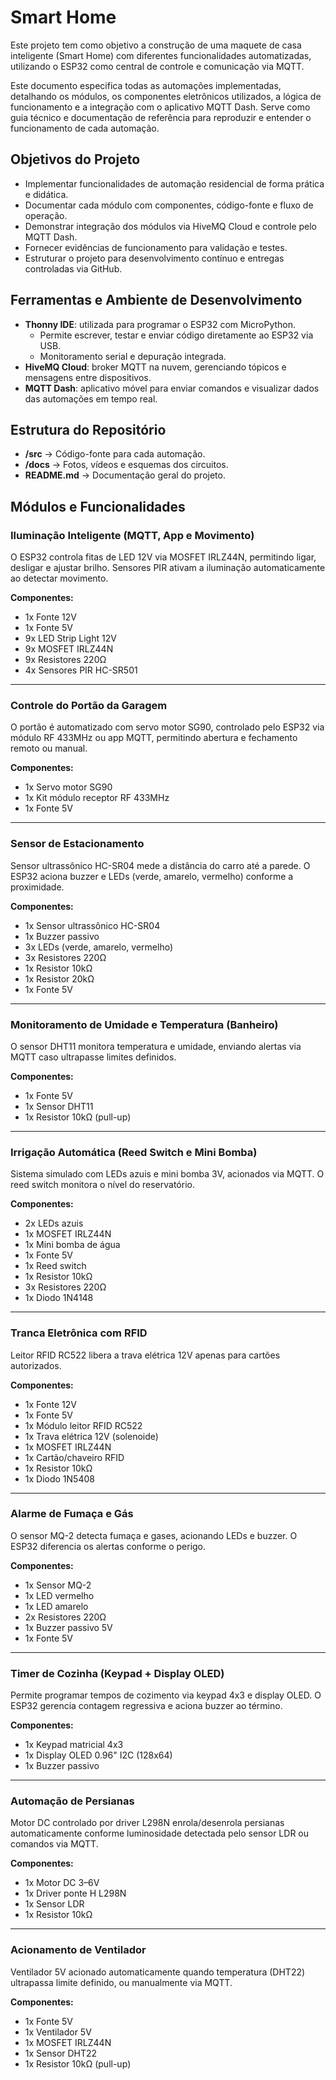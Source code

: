 # Smart Home

Este projeto tem como objetivo a construção de uma maquete de casa inteligente (Smart Home) com diferentes funcionalidades automatizadas, utilizando o ESP32 como central de controle e comunicação via MQTT.

Este documento especifica todas as automações implementadas, detalhando os módulos, os componentes eletrônicos utilizados, a lógica de funcionamento e a integração com o aplicativo MQTT Dash. Serve como guia técnico e documentação de referência para reproduzir e entender o funcionamento de cada automação.

## Objetivos do Projeto
- Implementar funcionalidades de automação residencial de forma prática e didática.
- Documentar cada módulo com componentes, código-fonte e fluxo de operação.
- Demonstrar integração dos módulos via HiveMQ Cloud e controle pelo MQTT Dash.
- Fornecer evidências de funcionamento para validação e testes.
- Estruturar o projeto para desenvolvimento contínuo e entregas controladas via GitHub.

## Ferramentas e Ambiente de Desenvolvimento
- **Thonny IDE**: utilizada para programar o ESP32 com MicroPython.
  - Permite escrever, testar e enviar código diretamente ao ESP32 via USB.
  - Monitoramento serial e depuração integrada.
- **HiveMQ Cloud**: broker MQTT na nuvem, gerenciando tópicos e mensagens entre dispositivos.
- **MQTT Dash**: aplicativo móvel para enviar comandos e visualizar dados das automações em tempo real.

## Estrutura do Repositório
- **/src** → Código-fonte para cada automação.
- **/docs** → Fotos, vídeos e esquemas dos circuitos.
- **README.md** → Documentação geral do projeto.

## Módulos e Funcionalidades

### Iluminação Inteligente (MQTT, App e Movimento)
O ESP32 controla fitas de LED 12V via MOSFET IRLZ44N, permitindo ligar, desligar e ajustar brilho. Sensores PIR ativam a iluminação automaticamente ao detectar movimento.

**Componentes:**
- 1x Fonte 12V  
- 1x Fonte 5V  
- 9x LED Strip Light 12V  
- 9x MOSFET IRLZ44N  
- 9x Resistores 220Ω  
- 4x Sensores PIR HC-SR501  

---

### Controle do Portão da Garagem
O portão é automatizado com servo motor SG90, controlado pelo ESP32 via módulo RF 433MHz ou app MQTT, permitindo abertura e fechamento remoto ou manual.

**Componentes:**
- 1x Servo motor SG90  
- 1x Kit módulo receptor RF 433MHz  
- 1x Fonte 5V  

---

### Sensor de Estacionamento
Sensor ultrassônico HC-SR04 mede a distância do carro até a parede. O ESP32 aciona buzzer e LEDs (verde, amarelo, vermelho) conforme a proximidade.

**Componentes:**
- 1x Sensor ultrassônico HC-SR04  
- 1x Buzzer passivo  
- 3x LEDs (verde, amarelo, vermelho)  
- 3x Resistores 220Ω  
- 1x Resistor 10kΩ  
- 1x Resistor 20kΩ  
- 1x Fonte 5V  

---

### Monitoramento de Umidade e Temperatura (Banheiro)
O sensor DHT11 monitora temperatura e umidade, enviando alertas via MQTT caso ultrapasse limites definidos.

**Componentes:**
- 1x Fonte 5V  
- 1x Sensor DHT11  
- 1x Resistor 10kΩ (pull-up)  

---

### Irrigação Automática (Reed Switch e Mini Bomba)
Sistema simulado com LEDs azuis e mini bomba 3V, acionados via MQTT. O reed switch monitora o nível do reservatório.

**Componentes:**
- 2x LEDs azuis  
- 1x MOSFET IRLZ44N  
- 1x Mini bomba de água  
- 1x Fonte 5V  
- 1x Reed switch  
- 1x Resistor 10kΩ  
- 3x Resistores 220Ω  
- 1x Diodo 1N4148  

---

### Tranca Eletrônica com RFID
Leitor RFID RC522 libera a trava elétrica 12V apenas para cartões autorizados.

**Componentes:**
- 1x Fonte 12V  
- 1x Fonte 5V  
- 1x Módulo leitor RFID RC522  
- 1x Trava elétrica 12V (solenoide)  
- 1x MOSFET IRLZ44N  
- 1x Cartão/chaveiro RFID  
- 1x Resistor 10kΩ  
- 1x Diodo 1N5408  

---

### Alarme de Fumaça e Gás
O sensor MQ-2 detecta fumaça e gases, acionando LEDs e buzzer. O ESP32 diferencia os alertas conforme o perigo.

**Componentes:**
- 1x Sensor MQ-2  
- 1x LED vermelho  
- 1x LED amarelo  
- 2x Resistores 220Ω  
- 1x Buzzer passivo 5V  
- 1x Fonte 5V  

---

### Timer de Cozinha (Keypad + Display OLED)
Permite programar tempos de cozimento via keypad 4x3 e display OLED. O ESP32 gerencia contagem regressiva e aciona buzzer ao término.

**Componentes:**
- 1x Keypad matricial 4x3  
- 1x Display OLED 0.96" I2C (128x64)  
- 1x Buzzer passivo  

---

### Automação de Persianas
Motor DC controlado por driver L298N enrola/desenrola persianas automaticamente conforme luminosidade detectada pelo sensor LDR ou comandos via MQTT.

**Componentes:**
- 1x Motor DC 3–6V  
- 1x Driver ponte H L298N  
- 1x Sensor LDR  
- 1x Resistor 10kΩ  

---

### Acionamento de Ventilador
Ventilador 5V acionado automaticamente quando temperatura (DHT22) ultrapassa limite definido, ou manualmente via MQTT.

**Componentes:**
- 1x Fonte 5V  
- 1x Ventilador 5V  
- 1x MOSFET IRLZ44N  
- 1x Sensor DHT22  
- 1x Resistor 10kΩ (pull-up)  
